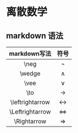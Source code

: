 # 离散数学

## markdown 语法

|  markdown写法   |       符号        |
| :-------------: | :---------------: |
|      \neg       |      $\neg$       |
|     \wedge      |     $\wedge$      |
|      \vee       |      $\vee$       |
|       \to       |       $\to$       |
| \leftrightarrow | $\leftrightarrow$ |
| \Leftrightarrow | $\Leftrightarrow$ |
|   \Rightarrow   |   $\Rightarrow$   |

